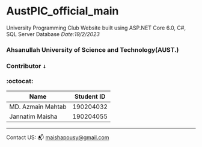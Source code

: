 # AustPIC_official_main
 University Programming Club Website built using ASP.NET Core 6.0, C#, SQL Server Database
 *Date:19/2/2023*
### Ahsanullah University of Science and Technology(AUST.)
### Contributor <kbd>↓</kbd><br/><br/>:octocat:

Name                    | Student ID
----------------------- | -------------
MD. Azmain Mahtab       | 190204032
Jannatim Maisha         | 190204055
----------------------------------------
Contact US: :mailbox_with_mail: maishapousy@gmail.com

